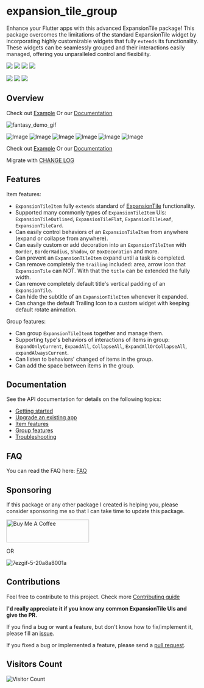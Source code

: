 # expansion_tile_group

Enhance your Flutter apps with this advanced ExpansionTile package! This package overcomes the limitations of the standard ExpansionTile widget by incorporating highly customizable widgets that fully `extends` its functionality. 
These widgets can be seamlessly grouped and their interactions easily managed, offering you unparalleled control and flexibility.

<a href="https://pub.dev/packages/expansion_tile_group" target="_blank"><img src="https://img.shields.io/pub/v/expansion_tile_group" ></a>
<a href="https://pub.dev/packages/expansion_tile_group/score" target="_blank"><img src="https://img.shields.io/pub/likes/expansion_tile_group" ></a>
<a href="https://pub.dev/packages/expansion_tile_group/score" target="_blank"><img src="https://img.shields.io/pub/points/expansion_tile_group" ></a>
<a href="https://pub.dev/packages/expansion_tile_group/score" target="_blank"><img src="https://img.shields.io/pub/popularity/expansion_tile_group" ></a>

<a href="https://pub.dev/packages/expansion_tile_group" target="_blank"><img src="https://img.shields.io/badge/Flutter-Widgets-blue" ></a>
<a href="https://github.com/congthanhng/Expansion-Tile-Group" target="_blank"><img src="https://img.shields.io/badge/Github-Expansion--Tile--Group-black" ></a>
<a href="https://github.com/congthanhng/Expansion-Tile-Group/actions/workflows/dart.yml" target="_blank"><img src="https://github.com/congthanhng/Expansion-Tile-Group/actions/workflows/dart.yml/badge.svg" ></a>

## Overview

Check out [Example](https://congthanhng.github.io/ExpansionTileGroupExample/) Or our [Documentation](https://pub.dev/documentation/expansion_tile_group/)

![fantasy_demo_gif](https://github.com/user-attachments/assets/d98f6736-a67e-41d3-bab9-fcab6a56570c)

![Image][ItemTypes] ![Image][SpecialItemBehaviors]
![Image][ExpandedCurrent] ![Image][CollapseAll]
![Image][ExpandedAll] ![Image][ExpandedAndCollapsedAll]

Check out [Example](https://congthanhng.github.io/ExpansionTileGroupExample/) Or our [Documentation](https://pub.dev/documentation/expansion_tile_group/)

Migrate with [CHANGE LOG](https://pub.dev/packages/expansion_tile_group/changelog)

## Features

Item features: 
* `ExpansionTileItem` fully `extends` standard of [ExpansionTile](https://api.flutter.dev/flutter/material/ExpansionTile-class.html) functionality.
* Supported many commonly types of `ExpansionTileItem` UIs: `ExpansionTileOutlined`, `ExpansionTileFlat`, `ExpansionTileLeaf`, `ExpansionTileCard`.
* Can easily control behaviors of an `ExpansionTileItem` from anywhere (expand or collapse from anywhere).
* Can easily custom or add decoration into an `ExpansionTileItem` with `Border`, `BorderRadius`, `Shadow`, or `BoxDecoration` and more.
* Can prevent an `ExpansionTileItem` expand until a task is completed.
* Can remove completely the `trailing` included: area, arrow icon that `ExpansionTile` can NOT. With that the `title` can be extended the fully width.
* Can remove completely default title's vertical padding of an `ExpansionTile`.
* Can hide the subtitle of an `ExpansionTileItem` whenever it expanded.
* Can change the default Trailing Icon to a custom widget with keeping default rotate animation.

Group features:
* Can group `ExpansionTileItem`s together and manage them.
* Supporting type's behaviors of interactions of items in group: `ExpandOnlyCurrent`, `ExpandAll`, `CollapseAll`, `ExpandAllOrCollapseAll`, `expandAlwaysCurrent`.
* Can listen to behaviors' changed of items in the group.
* Can add the space between items in the group.

## Documentation
See the API documentation for details on the following topics:

- [Getting started](https://pub.dev/documentation/expansion_tile_group/latest/topics/Get%20started-topic.html)
- [Upgrade an existing app](https://pub.dev/documentation/expansion_tile_group/latest/topics/Upgrading-topic.html)
- [Item features](https://pub.dev/documentation/expansion_tile_group/latest/topics/Item%20features-topic.html)
- [Group features](https://pub.dev/documentation/expansion_tile_group/latest/topics/Group%20features-topic.html)
- [Troubleshooting](https://pub.dev/documentation/expansion_tile_group/latest/topics/Troubleshooting-topic.html)

## FAQ

You can read the FAQ here: [FAQ](https://github.com/congthanhng/Expansion-Tile-Group/wiki/FAQ)

## Sponsoring

If this package or any other package I created is helping you, please consider sponsoring me so that I can take time to update this package.

<a href="https://www.buymeacoffee.com/congthanhng" target="_blank"><img src="https://cdn.buymeacoffee.com/buttons/v2/default-yellow.png" alt="Buy Me A Coffee" style="height: 60px !important;width: 217px !important;" ></a>

OR

![7ezgif-5-20a8a8001a](https://user-images.githubusercontent.com/15138747/207929534-6ca20aea-62ae-405a-81a4-0f0139f69467.png)

## Contributions

Feel free to contribute to this project. Check more [Contributing guide](https://github.com/congthanhng/Expansion-Tile-Group/blob/main/CONTRIBUTING.md)

**I'd really appreciate it if you know any common ExpansionTile UIs and give the PR.**

If you find a bug or want a feature, but don't know how to fix/implement it, please fill an [issue](https://github.com/congthanhng/Expansion-Tile-Group/issues).

If you fixed a bug or implemented a feature, please send a [pull request](https://github.com/congthanhng/Expansion-Tile-Group/pulls).

## Visitors Count
![Visitor Count](https://profile-counter.glitch.me/expansion_tile_group/count.svg)

[ExpansionTile]: https://api.flutter.dev/flutter/material/ExpansionTile-class.html
[ItemTypes]: https://user-images.githubusercontent.com/15138747/208438578-d4bd3321-67cc-4844-b381-c8f29e367baa.gif
[SpecialItemBehaviors]: https://user-images.githubusercontent.com/15138747/208438575-8a9acded-1188-494e-9b01-9ac061c6d911.gif
[ExpandedCurrent]: https://user-images.githubusercontent.com/15138747/208438573-c3ee74c3-b28d-4d73-b224-dc1e7f4f2211.gif
[CollapseAll]: https://user-images.githubusercontent.com/15138747/208438577-035b4815-2bfc-4cdb-92ff-3e643269289d.gif
[ExpandedAll]: https://user-images.githubusercontent.com/15138747/208438574-65d53822-5289-4d56-82f3-2a3d99bf49d8.gif
[ExpandedAndCollapsedAll]: https://user-images.githubusercontent.com/15138747/208438576-e7725572-5b8d-4d43-8033-aef2c3f2ce92.gif
[MainCI]: https://github.com/congthanhng/Expansion-Tile-Group/actions/workflows/dart.yml/badge.svg
[PubSource]: https://img.shields.io/pub/v/expansion_tile_group
[PubLike]: https://img.shields.io/pub/likes/expansion_tile_group
[PubPoint]: https://img.shields.io/pub/points/expansion_tile_group
[PubPopular]: https://img.shields.io/pub/popularity/expansion_tile_group
[ForceBehavior]: https://github.com/congthanhng/Expansion-Tile-Group/issues/22